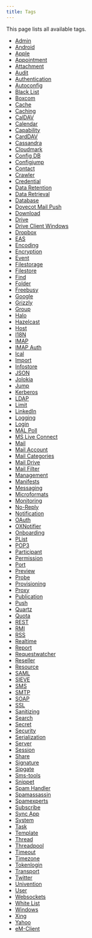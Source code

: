 ```yaml
---
title: Tags
---
```


This page lists all available tags.

* <a href="https://documentation.open-xchange.com/latest/middleware/configuration/tags/Admin.html">Admin</a>
* <a href="https://documentation.open-xchange.com/latest/middleware/configuration/tags/Android.html">Android</a>
* <a href="https://documentation.open-xchange.com/latest/middleware/configuration/tags/Apple.html">Apple</a>
* <a href="https://documentation.open-xchange.com/latest/middleware/configuration/tags/Appointment.html">Appointment</a>
* <a href="https://documentation.open-xchange.com/latest/middleware/configuration/tags/Attachment.html">Attachment</a>
* <a href="https://documentation.open-xchange.com/latest/middleware/configuration/tags/Audit.html">Audit</a>
* <a href="https://documentation.open-xchange.com/latest/middleware/configuration/tags/Authentication.html">Authentication</a>
* <a href="https://documentation.open-xchange.com/latest/middleware/configuration/tags/Autoconfig.html">Autoconfig</a>
* <a href="https://documentation.open-xchange.com/latest/middleware/configuration/tags/Black_List.html">Black List</a>
* <a href="https://documentation.open-xchange.com/latest/middleware/configuration/tags/Boxcom.html">Boxcom</a>
* <a href="https://documentation.open-xchange.com/latest/middleware/configuration/tags/Cache.html">Cache</a>
* <a href="https://documentation.open-xchange.com/latest/middleware/configuration/tags/Caching.html">Caching</a>
* <a href="https://documentation.open-xchange.com/latest/middleware/configuration/tags/CalDAV.html">CalDAV</a>
* <a href="https://documentation.open-xchange.com/latest/middleware/configuration/tags/Calendar.html">Calendar</a>
* <a href="https://documentation.open-xchange.com/latest/middleware/configuration/tags/Capability.html">Capability</a>
* <a href="https://documentation.open-xchange.com/latest/middleware/configuration/tags/CardDAV.html">CardDAV</a>
* <a href="https://documentation.open-xchange.com/latest/middleware/configuration/tags/Cassandra.html">Cassandra</a>
* <a href="https://documentation.open-xchange.com/latest/middleware/configuration/tags/Cloudmark.html">Cloudmark</a>
* <a href="https://documentation.open-xchange.com/latest/middleware/configuration/tags/Config_DB.html">Config DB</a>
* <a href="https://documentation.open-xchange.com/latest/middleware/configuration/tags/Configjump.html">Configjump</a>
* <a href="https://documentation.open-xchange.com/latest/middleware/configuration/tags/Contact.html">Contact</a>
* <a href="https://documentation.open-xchange.com/latest/middleware/configuration/tags/Crawler.html">Crawler</a>
* <a href="https://documentation.open-xchange.com/latest/middleware/configuration/tags/Credential.html">Credential</a>
* <a href="https://documentation.open-xchange.com/latest/middleware/configuration/tags/Data_Retention.html">Data Retention</a>
* <a href="https://documentation.open-xchange.com/latest/middleware/configuration/tags/Data_Retrieval.html">Data Retrieval</a>
* <a href="https://documentation.open-xchange.com/latest/middleware/configuration/tags/Database.html">Database</a>
* <a href="https://documentation.open-xchange.com/latest/middleware/configuration/tags/Dovecot_Mail_Push.html">Dovecot Mail Push</a>
* <a href="https://documentation.open-xchange.com/latest/middleware/configuration/tags/Download.html">Download</a>
* <a href="https://documentation.open-xchange.com/latest/middleware/configuration/tags/Drive.html">Drive</a>
* <a href="https://documentation.open-xchange.com/latest/middleware/configuration/tags/Drive_Client_Windows.html">Drive Client Windows</a>
* <a href="https://documentation.open-xchange.com/latest/middleware/configuration/tags/Dropbox.html">Dropbox</a>
* <a href="https://documentation.open-xchange.com/latest/middleware/configuration/tags/EAS.html">EAS</a>
* <a href="https://documentation.open-xchange.com/latest/middleware/configuration/tags/Encoding.html">Encoding</a>
* <a href="https://documentation.open-xchange.com/latest/middleware/configuration/tags/Encryption.html">Encryption</a>
* <a href="https://documentation.open-xchange.com/latest/middleware/configuration/tags/Event.html">Event</a>
* <a href="https://documentation.open-xchange.com/latest/middleware/configuration/tags/Filestorage.html">Filestorage</a>
* <a href="https://documentation.open-xchange.com/latest/middleware/configuration/tags/Filestore.html">Filestore</a>
* <a href="https://documentation.open-xchange.com/latest/middleware/configuration/tags/Find.html">Find</a>
* <a href="https://documentation.open-xchange.com/latest/middleware/configuration/tags/Folder.html">Folder</a>
* <a href="https://documentation.open-xchange.com/latest/middleware/configuration/tags/Freebusy.html">Freebusy</a>
* <a href="https://documentation.open-xchange.com/latest/middleware/configuration/tags/Google.html">Google</a>
* <a href="https://documentation.open-xchange.com/latest/middleware/configuration/tags/Grizzly.html">Grizzly</a>
* <a href="https://documentation.open-xchange.com/latest/middleware/configuration/tags/Group.html">Group</a>
* <a href="https://documentation.open-xchange.com/latest/middleware/configuration/tags/Halo.html">Halo</a>
* <a href="https://documentation.open-xchange.com/latest/middleware/configuration/tags/Hazelcast.html">Hazelcast</a>
* <a href="https://documentation.open-xchange.com/latest/middleware/configuration/tags/Host.html">Host</a>
* <a href="https://documentation.open-xchange.com/latest/middleware/configuration/tags/I18N.html">I18N</a>
* <a href="https://documentation.open-xchange.com/latest/middleware/configuration/tags/IMAP.html">IMAP</a>
* <a href="https://documentation.open-xchange.com/latest/middleware/configuration/tags/IMAP_Auth.html">IMAP Auth</a>
* <a href="https://documentation.open-xchange.com/latest/middleware/configuration/tags/Ical.html">Ical</a>
* <a href="https://documentation.open-xchange.com/latest/middleware/configuration/tags/Import.html">Import</a>
* <a href="https://documentation.open-xchange.com/latest/middleware/configuration/tags/Infostore.html">Infostore</a>
* <a href="https://documentation.open-xchange.com/latest/middleware/configuration/tags/JSON.html">JSON</a>
* <a href="https://documentation.open-xchange.com/latest/middleware/configuration/tags/Jolokia.html">Jolokia</a>
* <a href="https://documentation.open-xchange.com/latest/middleware/configuration/tags/Jump.html">Jump</a>
* <a href="https://documentation.open-xchange.com/latest/middleware/configuration/tags/Kerberos.html">Kerberos</a>
* <a href="https://documentation.open-xchange.com/latest/middleware/configuration/tags/LDAP.html">LDAP</a>
* <a href="https://documentation.open-xchange.com/latest/middleware/configuration/tags/Limit.html">Limit</a>
* <a href="https://documentation.open-xchange.com/latest/middleware/configuration/tags/LinkedIn.html">LinkedIn</a>
* <a href="https://documentation.open-xchange.com/latest/middleware/configuration/tags/Logging.html">Logging</a>
* <a href="https://documentation.open-xchange.com/latest/middleware/configuration/tags/Login.html">Login</a>
* <a href="https://documentation.open-xchange.com/latest/middleware/configuration/tags/MAL_Poll.html">MAL Poll</a>
* <a href="https://documentation.open-xchange.com/latest/middleware/configuration/tags/MS_Live_Connect.html">MS Live Connect</a>
* <a href="https://documentation.open-xchange.com/latest/middleware/configuration/tags/Mail.html">Mail</a>
* <a href="https://documentation.open-xchange.com/latest/middleware/configuration/tags/Mail_Account.html">Mail Account</a>
* <a href="https://documentation.open-xchange.com/latest/middleware/configuration/tags/Mail_Categories.html">Mail Categories</a>
* <a href="https://documentation.open-xchange.com/latest/middleware/configuration/tags/Mail_Drive.html">Mail Drive</a>
* <a href="https://documentation.open-xchange.com/latest/middleware/configuration/tags/Mail_Filter.html">Mail Filter</a>
* <a href="https://documentation.open-xchange.com/latest/middleware/configuration/tags/Management.html">Management</a>
* <a href="https://documentation.open-xchange.com/latest/middleware/configuration/tags/Manifests.html">Manifests</a>
* <a href="https://documentation.open-xchange.com/latest/middleware/configuration/tags/Messaging.html">Messaging</a>
* <a href="https://documentation.open-xchange.com/latest/middleware/configuration/tags/Microformats.html">Microformats</a>
* <a href="https://documentation.open-xchange.com/latest/middleware/configuration/tags/Monitoring.html">Monitoring</a>
* <a href="https://documentation.open-xchange.com/latest/middleware/configuration/tags/No-Reply.html">No-Reply</a>
* <a href="https://documentation.open-xchange.com/latest/middleware/configuration/tags/Notification.html">Notification</a>
* <a href="https://documentation.open-xchange.com/latest/middleware/configuration/tags/OAuth.html">OAuth</a>
* <a href="https://documentation.open-xchange.com/latest/middleware/configuration/tags/OXNotifier.html">OXNotifier</a>
* <a href="https://documentation.open-xchange.com/latest/middleware/configuration/tags/Onboarding.html">Onboarding</a>
* <a href="https://documentation.open-xchange.com/latest/middleware/configuration/tags/PList.html">PList</a>
* <a href="https://documentation.open-xchange.com/latest/middleware/configuration/tags/POP3.html">POP3</a>
* <a href="https://documentation.open-xchange.com/latest/middleware/configuration/tags/Participant.html">Participant</a>
* <a href="https://documentation.open-xchange.com/latest/middleware/configuration/tags/Permission.html">Permission</a>
* <a href="https://documentation.open-xchange.com/latest/middleware/configuration/tags/Port.html">Port</a>
* <a href="https://documentation.open-xchange.com/latest/middleware/configuration/tags/Preview.html">Preview</a>
* <a href="https://documentation.open-xchange.com/latest/middleware/configuration/tags/Probe.html">Probe</a>
* <a href="https://documentation.open-xchange.com/latest/middleware/configuration/tags/Provisioning.html">Provisioning</a>
* <a href="https://documentation.open-xchange.com/latest/middleware/configuration/tags/Proxy.html">Proxy</a>
* <a href="https://documentation.open-xchange.com/latest/middleware/configuration/tags/Publication.html">Publication</a>
* <a href="https://documentation.open-xchange.com/latest/middleware/configuration/tags/Push.html">Push</a>
* <a href="https://documentation.open-xchange.com/latest/middleware/configuration/tags/Quartz.html">Quartz</a>
* <a href="https://documentation.open-xchange.com/latest/middleware/configuration/tags/Quota.html">Quota</a>
* <a href="https://documentation.open-xchange.com/latest/middleware/configuration/tags/REST.html">REST</a>
* <a href="https://documentation.open-xchange.com/latest/middleware/configuration/tags/RMI.html">RMI</a>
* <a href="https://documentation.open-xchange.com/latest/middleware/configuration/tags/RSS.html">RSS</a>
* <a href="https://documentation.open-xchange.com/latest/middleware/configuration/tags/Realtime.html">Realtime</a>
* <a href="https://documentation.open-xchange.com/latest/middleware/configuration/tags/Report.html">Report</a>
* <a href="https://documentation.open-xchange.com/latest/middleware/configuration/tags/Requestwatcher.html">Requestwatcher</a>
* <a href="https://documentation.open-xchange.com/latest/middleware/configuration/tags/Reseller.html">Reseller</a>
* <a href="https://documentation.open-xchange.com/latest/middleware/configuration/tags/Resource.html">Resource</a>
* <a href="https://documentation.open-xchange.com/latest/middleware/configuration/tags/SAML.html">SAML</a>
* <a href="https://documentation.open-xchange.com/latest/middleware/configuration/tags/SIEVE.html">SIEVE</a>
* <a href="https://documentation.open-xchange.com/latest/middleware/configuration/tags/SMS.html">SMS</a>
* <a href="https://documentation.open-xchange.com/latest/middleware/configuration/tags/SMTP.html">SMTP</a>
* <a href="https://documentation.open-xchange.com/latest/middleware/configuration/tags/SOAP.html">SOAP</a>
* <a href="https://documentation.open-xchange.com/latest/middleware/configuration/tags/SSL.html">SSL</a>
* <a href="https://documentation.open-xchange.com/latest/middleware/configuration/tags/Sanitizing.html">Sanitizing</a>
* <a href="https://documentation.open-xchange.com/latest/middleware/configuration/tags/Search.html">Search</a>
* <a href="https://documentation.open-xchange.com/latest/middleware/configuration/tags/Secret.html">Secret</a>
* <a href="https://documentation.open-xchange.com/latest/middleware/configuration/tags/Security.html">Security</a>
* <a href="https://documentation.open-xchange.com/latest/middleware/configuration/tags/Serialization.html">Serialization</a>
* <a href="https://documentation.open-xchange.com/latest/middleware/configuration/tags/Server.html">Server</a>
* <a href="https://documentation.open-xchange.com/latest/middleware/configuration/tags/Session.html">Session</a>
* <a href="https://documentation.open-xchange.com/latest/middleware/configuration/tags/Share.html">Share</a>
* <a href="https://documentation.open-xchange.com/latest/middleware/configuration/tags/Signature.html">Signature</a>
* <a href="https://documentation.open-xchange.com/latest/middleware/configuration/tags/Sipgate.html">Sipgate</a>
* <a href="https://documentation.open-xchange.com/latest/middleware/configuration/tags/Sms-tools.html">Sms-tools</a>
* <a href="https://documentation.open-xchange.com/latest/middleware/configuration/tags/Snippet.html">Snippet</a>
* <a href="https://documentation.open-xchange.com/latest/middleware/configuration/tags/Spam_Handler.html">Spam Handler</a>
* <a href="https://documentation.open-xchange.com/latest/middleware/configuration/tags/Spamassassin.html">Spamassassin</a>
* <a href="https://documentation.open-xchange.com/latest/middleware/configuration/tags/Spamexperts.html">Spamexperts</a>
* <a href="https://documentation.open-xchange.com/latest/middleware/configuration/tags/Subscribe.html">Subscribe</a>
* <a href="https://documentation.open-xchange.com/latest/middleware/configuration/tags/Sync_App.html">Sync App</a>
* <a href="https://documentation.open-xchange.com/latest/middleware/configuration/tags/System.html">System</a>
* <a href="https://documentation.open-xchange.com/latest/middleware/configuration/tags/Task.html">Task</a>
* <a href="https://documentation.open-xchange.com/latest/middleware/configuration/tags/Template.html">Template</a>
* <a href="https://documentation.open-xchange.com/latest/middleware/configuration/tags/Thread.html">Thread</a>
* <a href="https://documentation.open-xchange.com/latest/middleware/configuration/tags/Threadpool.html">Threadpool</a>
* <a href="https://documentation.open-xchange.com/latest/middleware/configuration/tags/Timeout.html">Timeout</a>
* <a href="https://documentation.open-xchange.com/latest/middleware/configuration/tags/Timezone.html">Timezone</a>
* <a href="https://documentation.open-xchange.com/latest/middleware/configuration/tags/Tokenlogin.html">Tokenlogin</a>
* <a href="https://documentation.open-xchange.com/latest/middleware/configuration/tags/Transport.html">Transport</a>
* <a href="https://documentation.open-xchange.com/latest/middleware/configuration/tags/Twitter.html">Twitter</a>
* <a href="https://documentation.open-xchange.com/latest/middleware/configuration/tags/Univention.html">Univention</a>
* <a href="https://documentation.open-xchange.com/latest/middleware/configuration/tags/User.html">User</a>
* <a href="https://documentation.open-xchange.com/latest/middleware/configuration/tags/Websockets.html">Websockets</a>
* <a href="https://documentation.open-xchange.com/latest/middleware/configuration/tags/White_List.html">White List</a>
* <a href="https://documentation.open-xchange.com/latest/middleware/configuration/tags/Windows.html">Windows</a>
* <a href="https://documentation.open-xchange.com/latest/middleware/configuration/tags/Xing.html">Xing</a>
* <a href="https://documentation.open-xchange.com/latest/middleware/configuration/tags/Yahoo.html">Yahoo</a>
* <a href="https://documentation.open-xchange.com/latest/middleware/configuration/tags/eM-Client.html">eM-Client</a>
